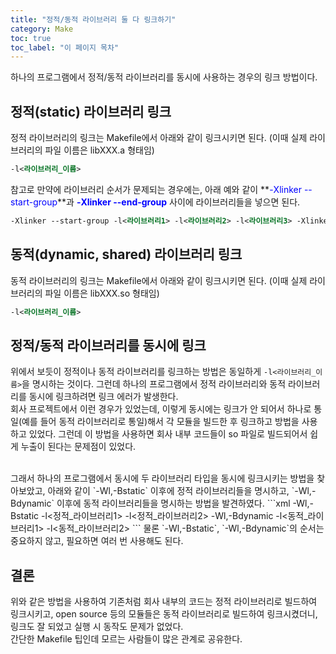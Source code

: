 ```yaml
---
title: "정적/동적 라이브러리 둘 다 링크하기"
category: Make
toc: true
toc_label: "이 페이지 목차"
---
```


하나의 프로그램에서 정적/동적 라이브러리를 동시에 사용하는 경우의 링크 방법이다.

## 정적(static) 라이브러리 링크
정적 라이브러리의 링크는 Makefile에서 아래와 같이 링크시키면 된다. (이때 실제 라이브러리의 파일 이름은 libXXX.a 형태임)
```xml
-l<라이브러리_이름>
```

참고로 만약에 라이브러리 순서가 문제되는 경우에는, 아래 예와 같이 **<font color=blue>-Xlinker --start-group</font>**과 **<font color=blue>-Xlinker --end-group</font>** 사이에 라이브러리들을 넣으면 된다.
```xml
-Xlinker --start-group -l<라이브러리1> -l<라이브러리2> -l<라이브러리3> -Xlinker --end-group
```

## 동적(dynamic, shared) 라이브러리 링크
동적 라이브러리의 링크는 Makefile에서 아래와 같이 링크시키면 된다. (이때 실제 라이브러리의 파일 이름은 libXXX.so 형태임)
```xml
-l<라이브러리_이름>
```

## 정적/동적 라이브러리를 동시에 링크
위에서 보듯이 정적이나 동적 라이브러리를 링크하는 방법은 동일하게 `-l<라이브러리_이름>`을 명시하는 것이다. 그런데 하나의 프로그램에서 정적 라이브러리와 동적 라이브러리를 동시에 링크하려면 링크 에러가 발생한다.  
회사 프로젝트에서 이런 경우가 있었는데, 이렇게 동시에는 링크가 안 되어서 하나로 통일(예를 들어 동적 라이브러리로 통일)해서 각 모듈을 빌드한 후 링크하고 방법을 사용하고 있었다. 그런데 이 방법을 사용하면 회사 내부 코드들이 so 파일로 빌드되어서 쉽게 누출이 된다는 문제점이 있었다.

<br>
그래서 하나의 프로그램에서 동시에 두 라이브러리 타입을 동시에 링크시키는 방법을 찾아보았고, 아래와 같이 `-Wl,-Bstatic` 이후에 정적 라이브러리들을 명시하고, `-Wl,-Bdynamic` 이후에 동적 라이브러리들을 명시하는 방법을 발견하였다.
```xml
-Wl,-Bstatic -l<정적_라이브러리1> -l<정적_라이브러리2> -Wl,-Bdynamic -l<동적_라이브러리1> -l<동적_라이브러리2>
```
물론 `-Wl,-Bstatic`, `-Wl,-Bdynamic`의 순서는 중요하지 않고, 필요하면 여러 번 사용해도 된다.

## 결론
위와 같은 방법을 사용하여 기존처럼 회사 내부의 코드는 정적 라이브러리로 빌드하여 링크시키고, open source 등의 모듈들은 동적 라이브러리로 빌드하여 링크시켰더니, 링크도 잘 되었고 실행 시 동작도 문제가 없었다.  
간단한 Makefile 팁인데 모르는 사람들이 많은 관계로 공유한다.
